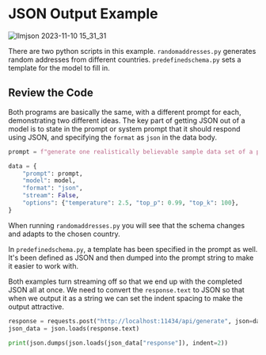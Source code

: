 # JSON Output Example

![llmjson 2023-11-10 15_31_31](https://github.com/jmorganca/ollama/assets/633681/e599d986-9b4a-4118-81a4-4cfe7e22da25)

There are two python scripts in this example. `randomaddresses.py` generates random addresses from different countries. `predefinedschema.py` sets a template for the model to fill in.

## Review the Code

Both programs are basically the same, with a different prompt for each, demonstrating two different ideas. The key part of getting JSON out of a model is to state in the prompt or system prompt that it should respond using JSON, and specifying the `format` as `json` in the data body.

```python
prompt = f"generate one realistically believable sample data set of a persons first name, last name, address in {country}, and  phone number. Do not use common names. Respond using JSON. Key names should with no backslashes, values should use plain ascii with no special characters."

data = {
    "prompt": prompt,
    "model": model,
    "format": "json",
    "stream": False,
    "options": {"temperature": 2.5, "top_p": 0.99, "top_k": 100},
}
```

When running `randomaddresses.py` you will see that the schema changes and adapts to the chosen country.

In `predefinedschema.py`, a template has been specified in the prompt as well. It's been defined as JSON and then dumped into the prompt string to make it easier to work with.

Both examples turn streaming off so that we end up with the completed JSON all at once. We need to convert the `response.text` to JSON so that when we output it as a string we can set the indent spacing to make the output attractive.

```python
response = requests.post("http://localhost:11434/api/generate", json=data, stream=False)
json_data = json.loads(response.text)

print(json.dumps(json.loads(json_data["response"]), indent=2))
```
